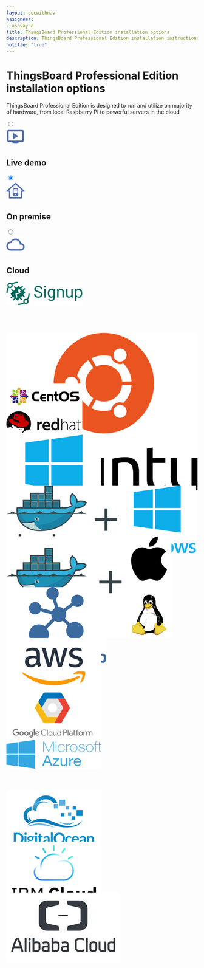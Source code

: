 ```yaml
---
layout: docwithnav
assignees:
- ashvayka
title: ThingsBoard Professional Edition installation options
description: ThingsBoard Professional Edition installation instructions for various operation systems and cloud platforms
notitle: "true"
---
```


<div class="installation-options">
    <div class="install-options-header">
       <div class="install-options-hero">
          <div class="container">
            <div class="install-options-hero-content">
                <h1>ThingsBoard Professional Edition installation options</h1>
                <div class="install-options-description">
                    <p>
                        ThingsBoard Professional Edition is designed to run and utilize on majority of hardware, from local Raspberry PI to powerful servers in the cloud
                    </p>
                </div>
            </div>
            <div class="col-lg-12 deployment-container">
                <div class="deployment-selector">
                    <div class="deployment" data-toggle="#liveDemo">
                        <input type="radio" class="magic-radio" name="deployment-radio-selector" id="DeploymentLiveDemo" value="Deployment Live Demo Details">
                        <label for="DeploymentLiveDemo">
                            <div class="deployment-icon-div d-inline-block">
                                <img src="/images/install/live-demo.png" alt="live demo icon" class="live-demo-icon d-inline">
                            </div>
                            <h2 class="d-none d-md-inline-block">Live demo</h2>
                        </label>
                    </div>
                    <div class="deployment active" data-toggle="#onPremise">
                        <input type="radio" class="magic-radio" name="deployment-radio-selector" id="DeploymentOnPremise" value="Deployment On Premise Details" checked>
                        <label for="DeploymentOnPremise">
                            <div class="deployment-icon-div d-inline-block">
                                <img src="/images/install/on-premise.png" alt="on premise icon" class="on-premise-icon d-inline">
                            </div>
                            <h2 class="d-none d-md-inline-block">On premise</h2>
                        </label>
                    </div>
                    <div class="deployment" data-toggle="#cloud">
                        <input type="radio" class="magic-radio" name="deployment-radio-selector" id="DeploymentCloud" value="Deployment Cloud Details">
                        <label for="DeploymentCloud">
                            <div class="deployment-icon-div d-inline-block">
                                <img src="/images/install/cloud.png" alt="cloud icon" class="cloud-icon d-inline">
                            </div>
                            <h2 class="d-none d-md-inline-block">Cloud</h2>
                        </label>
                    </div>
                </div>
                <div class="deployment-div">
                    <div class="container">
                        <div class="deployment-section deployment-live-demo" id="liveDemo">
                            <div class="deployment-cards">
                                <div class="deployment-cards-container">
                                    <div class="deployment-card-block">
                                        <a href="https://cloud.thingsboard.io/signup">
                                            <span>
                                                <div class="deployment-logo" style="height:134px">
                                                    <img width="" src="/images/install/live-demo/signup-pe.png" title="Live Demo" alt="Live Demo">
                                                 </div>
                                            </span>
                                        </a>
                                    </div>
                                </div>
                            </div>
                        </div>
                        <div class="deployment-section deployment-on-premise active" id="onPremise">
                           <div class="deployment-cards">
                                <div class="deployment-cards-container">
                                    <div class="deployment-card-block">
                                        <a href="/docs/user-guide/install/pe/ubuntu/">
                                            <span>
                                                <div class="deployment-logo" style="height:134px">
                                                    <img width="" src="/images/install/platform/ubuntu.png" title="Ubuntu" alt="Ubuntu">
                                                 </div>
                                            </span>
                                        </a>
                                    </div>
                                    <div class="deployment-card-block">
                                        <a href="/docs/user-guide/install/pe/rhel/">
                                            <span>
                                                <div class="deployment-logo" style="height:134px">
                                                    <img width="" src="/images/install/platform/centos-redhat.png" title="CentOS/RHEL" alt="CentOS/RHEL">
                                                 </div>
                                            </span>
                                        </a>
                                    </div>
                                    <div class="deployment-card-block">
                                        <a href="/docs/user-guide/install/windows/">
                                            <span>
                                                <div class="deployment-logo" style="height:134px">
                                                    <img width="" src="/images/install/platform/windows.png" title="Windows" alt="Windows">
                                                 </div>
                                            </span>
                                        </a>
                                    </div>
                                    <div class="deployment-card-block">
                                        <a href="/docs/user-guide/install/docker-windows/">
                                            <span>
                                                <div class="deployment-logo" style="height:134px">
                                                    <img width="" src="/images/install/platform/docker-windows.png" title="Docker (Windows)" alt="Docker (Windows)">
                                                 </div>
                                            </span>
                                        </a>
                                    </div>
                                    <div class="deployment-card-block">
                                        <a href="/docs/user-guide/install/docker/">
                                            <span>
                                                <div class="deployment-logo" style="height:134px">
                                                    <img width="" src="/images/install/platform/docker-linux-macos.png" title="Docker (Linux or Mac OS)" alt="Docker (Linux or Mac OS)">
                                                 </div>
                                            </span>
                                        </a>
                                    </div>
                                    <div class="deployment-card-block">
                                        <a href="/docs/user-guide/install/cluster-setup/">
                                            <span>
                                                <div class="deployment-logo" style="height:134px">
                                                    <img width="" src="/images/install/platform/cluster.png" title="Cluster setup" alt="Cluster setup">
                                                 </div>
                                            </span>
                                        </a>
                                    </div>
                               </div>                    
                            </div>                        
                        </div>
                        <div class="deployment-section deployment-cloud" id="cloud">
                            <div class="deployment-cards">
                                <div class="deployment-cards-container">
                                    <div class="deployment-card-block">
                                        <a href="/docs/user-guide/install/aws/">
                                            <span>
                                                <div class="deployment-logo" style="height:134px">
                                                    <img width="" src="/images/install/cloud/aws.png" title="AWS" alt="AWS">
                                                 </div>
                                            </span>
                                        </a>
                                    </div>
                                    <div class="deployment-card-block">
                                        <a href="/docs/user-guide/install/aws/">
                                            <span>
                                                <div class="deployment-logo" style="height:134px">
                                                    <img width="" src="/images/install/cloud/gcp.png" title="Google Cloud Platform" alt="Google Cloud Platform">
                                                 </div>
                                            </span>
                                        </a>
                                    </div>
                                    <div class="deployment-card-block">
                                        <a href="/docs/user-guide/install/aws/">
                                            <span>
                                                <div class="deployment-logo" style="height:134px">
                                                    <img width="" src="/images/install/cloud/azure.png" title="Microsoft Azure" alt="Microsoft Azure">
                                                 </div>
                                            </span>
                                        </a>
                                    </div>
                                    <div class="deployment-card-block">
                                        <a href="/docs/user-guide/install/aws/">
                                            <span>
                                                <div class="deployment-logo" style="height:134px">
                                                    <img width="" src="/images/install/cloud/digitalocean.png" title="Digital Ocean" alt="Digital Ocean">
                                                 </div>
                                            </span>
                                        </a>
                                    </div>
                                    <div class="deployment-card-block">
                                        <a href="/docs/user-guide/install/aws/">
                                            <span>
                                                <div class="deployment-logo" style="height:134px">
                                                    <img width="" src="/images/install/cloud/ibm-cloud.png" title="IBM Cloud" alt="IBM Cloud">
                                                 </div>
                                            </span>
                                        </a>
                                    </div>
                                    <div class="deployment-card-block">
                                        <a href="/docs/user-guide/install/aws/">
                                            <span>
                                                <div class="deployment-logo" style="height:134px">
                                                    <img width="" src="/images/install/cloud/alibaba-cloud.jpg" title="Alibaba Cloud" alt="Alibaba Cloud">
                                                 </div>
                                            </span>
                                        </a>
                                    </div>
                               </div>                    
                            </div>                                                      
                        </div>
                    </div>
                </div>    
            </div>            
          </div>
       </div>
    </div>
</div>

<script type="text/javascript">

    inViewportDefer(function() {
        $(".deployment-cards .deployment-cards-container .deployment-card-block").inViewport(function(px){
            if(px >= 10) {
                $(this).addClass("animated zoomIn");
                return true;
            }
        });
    });

    jqueryDefer(function () {
        $('.deployment-selector .deployment').click(function(event) {
            event.preventDefault();
            var id = $(this).attr("data-toggle");
            $(this).find(".magic-radio").prop("checked", true);
            $('.deployment-selector .deployment').removeClass("active");
            $(this).addClass("active");
            $('.deployment-div .deployment-section').removeClass("active");
            $('.deployment-div .deployment-section'+id).addClass("active");
            
            $('.deployment-div .deployment-section' + id + ' .deployment-card-block').addClass("animated zoomIn");
            
        });

    });

</script>
